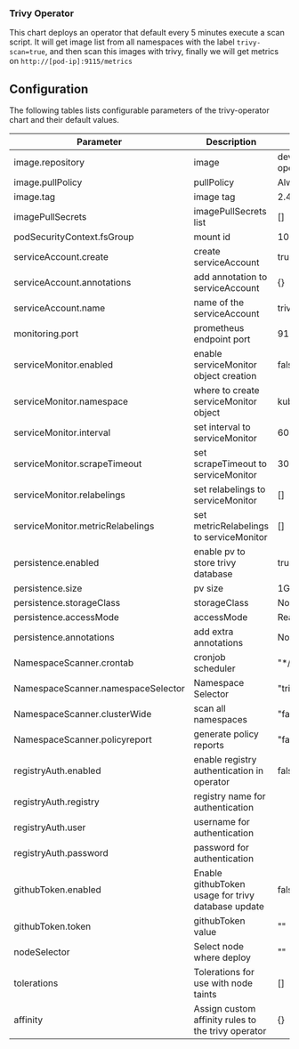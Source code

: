 ### Trivy Operator

This chart deploys an operator that default every 5 minutes execute a scan script. It will get image list from all namespaces with the label `trivy-scan=true`, and then scan this images with trivy, finally we will get metrics on `http://[pod-ip]:9115/metrics`

## Configuration

The following tables lists configurable parameters of the trivy-operator chart and their default values.

|               Parameter             |                Description                  |                  Default                 |
| ----------------------------------- | ------------------------------------------- | -----------------------------------------|
| image.repository                    | image | devopstales/trivy-operator |
| image.pullPolicy                    | pullPolicy | Always |
| image.tag                           | image tag | 2.4.1 |
| imagePullSecrets                    | imagePullSecrets list | [] |
| podSecurityContext.fsGroup          | mount id | 10001 |
| serviceAccount.create               | create serviceAccount | true |
| serviceAccount.annotations          | add annotation to serviceAccount | {} |
| serviceAccount.name                 | name of the serviceAccount | trivy-operator |
| monitoring.port                     | prometheus endpoint port | 9115 |
| serviceMonitor.enabled              | enable serviceMonitor object creation | false |
| serviceMonitor.namespace            | where to create serviceMonitor object | kube-system |
| serviceMonitor.interval             | set interval to serviceMonitor | 60s |
| serviceMonitor.scrapeTimeout        | set scrapeTimeout to serviceMonitor | 30s |
| serviceMonitor.relabelings          | set relabelings to serviceMonitor | [] |
| serviceMonitor.metricRelabelings    | set metricRelabelings to serviceMonitor | [] |
| persistence.enabled                 | enable pv to store trivy database | true |
| persistence.size                    | pv size | 1Gi |
| persistence.storageClass            | storageClass | Not defined |
| persistence.accessMode              | accessMode | ReadWriteOnce |
| persistence.annotations             | add extra annotations | No value |
| NamespaceScanner.crontab            | cronjob scheduler | "*/5 * * * *" |
| NamespaceScanner.namespaceSelector  | Namespace Selector | "trivy-scan" |
| NamespaceScanner.clusterWide        | scan all namespaces | "false" |
| NamespaceScanner.policyreport       | generate policy reports | "false" |
| registryAuth.enabled                | enable registry authentication in operator | false |
| registryAuth.registry               | registry name for authentication |
| registryAuth.user                   | username for authentication |
| registryAuth.password               | password for authentication |
| githubToken.enabled                 | Enable githubToken usage for trivy database update | false |
| githubToken.token                   | githubToken value | "" |
| nodeSelector                        | Select node where deploy | "" |
| tolerations                         |  Tolerations for use with node taints | [] |
| affinity                            | Assign custom affinity rules to the trivy operator | {} |